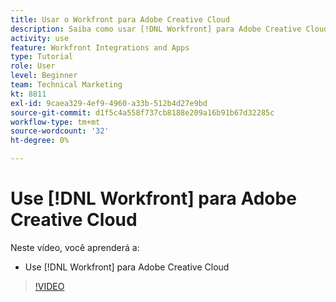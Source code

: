 ```yaml
---
title: Usar o Workfront para Adobe Creative Cloud
description: Saiba como usar [!DNL Workfront] para Adobe Creative Cloud
activity: use
feature: Workfront Integrations and Apps
type: Tutorial
role: User
level: Beginner
team: Technical Marketing
kt: 8811
exl-id: 9caea329-4ef9-4960-a33b-512b4d27e9bd
source-git-commit: d1f5c4a558f737cb8188e209a16b91b67d32285c
workflow-type: tm+mt
source-wordcount: '32'
ht-degree: 0%

---
```


# Use [!DNL Workfront] para Adobe Creative Cloud

Neste vídeo, você aprenderá a:

* Use [!DNL Workfront] para Adobe Creative Cloud

>[!VIDEO](https://video.tv.adobe.com/v/335112/?quality=12)
